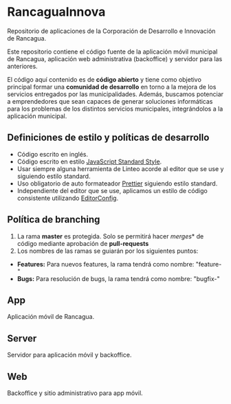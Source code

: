 # RancaguaInnova
Repositorio de aplicaciones de la Corporación de Desarrollo e Innovación de Rancagua.

Este repositorio contiene el código fuente de la aplicación móvil municipal de Rancagua, aplicación web administrativa (backoffice) y servidor para las anteriores.

El código aquí contenido es de __código abierto__ y tiene como objetivo principal formar una __comunidad de desarrollo__ en torno a la mejora de los servicios entregados por las municipalidades.
Además, buscamos potenciar a emprendedores que sean capaces de generar soluciones informáticas para los problemas  de los distintos servicios municipales, integrándolos a la aplicación municipal.

## Definiciones de estilo y políticas de desarrollo
- Código escrito en inglés.
- Código escrito en estilo [JavaScript Standard Style](https://standardjs.com/).
- Usar siempre alguna herramienta de Linteo acorde al editor que se use y siguiendo estilo standard.
- Uso obligatorio de auto formateador [Prettier](https://prettier.io/) siguiendo estilo standard.
- Independiente del editor que se use, aplicamos un estilo de código consistente utilizando [EditorConfig](https://editorconfig.org/).

## Política de branching
1. La rama **master** es protegida. Solo se permitirá hacer *merges** de código mediante aprobación de **pull-requests**
2. Los nombres de las ramas se guiarán por los siguientes puntos:
  - **Features:** Para nuevos features, la rama tendrá como nombre: "feature-<pivotal-tracker-id>"
  - **Bugs:** Para resolución de bugs, la rama tendrá como nombre: "bugfix-<pivotal-tracker-id>"

## App
Aplicación móvil de Rancagua.

## Server
Servidor para aplicación móvil y backoffice.

## Web
Backoffice y sitio administrativo para app móvil.


